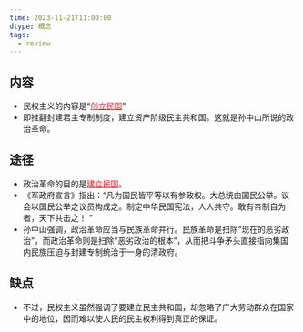 ```yaml
---
time: 2023-11-21T11:00:00
dtype: 概念
tags:
  - review
---
```

## 内容
- 民权主义的内容是“<font color=#ed1c24><u>创立民国</u></font>”
- 即推翻封建君主专制制度，建立资产阶级民主共和国。这就是孙中山所说的政治革命。
## 途径
- 政治革命的目的是<font color=#ed1c24><u>建立民国</u></font>。
- 《军政府宣言》指出：“凡为国民皆平等以有参政权。大总统由国民公举。议会以国民公举之议员构成之。制定中华民国宪法，人人共守。敢有帝制自为者，天下共击之！ ”
- 孙中山强调，政治革命应当与民族革命并行。民族革命是扫除“现在的恶劣政治”，而政治革命则是扫除“恶劣政治的根本”，从而把斗争矛头直接指向集国内民族压迫与封建专制统治于一身的清政府。
## 缺点
- 不过，民权主义虽然强调了要建立民主共和国，却忽略了广大劳动群众在国家中的地位，因而难以使人民的民主权利得到真正的保证。